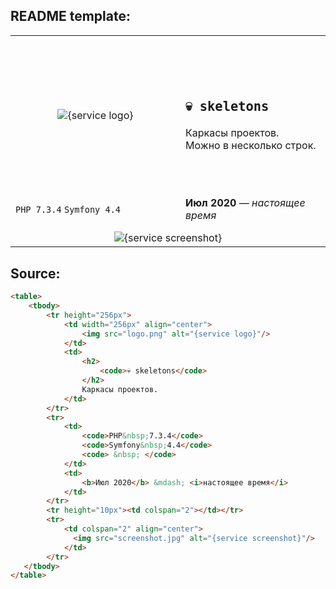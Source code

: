 ## README template:

<table>
    <tbody>
        <tr height="256px">
            <td width="256px" align="center">
                <img src="logo.png" alt="{service logo}"/>
            </td>
            <td>
                <h2>
                    <code>💀 skeletons</code>
                </h2>                
                Каркасы проектов.  <br>
                Можно в несколько строк.
            </td>            
        </tr>
        <tr>
            <td>
                <code>PHP&nbsp;7.3.4</code>  
                <code>Symfony&nbsp;4.4</code>  
                <code> &nbsp; </code>  
            </td>
            <td>       
                <b>Июл 2020</b> &mdash; <i>настоящее время</i>
            </td>
        </tr>
        <tr height="10px"><td colspan="2"></td></tr>
        <tr>
            <td colspan="2" align="center">                
              <img src="screenshot.jpg" alt="{service screenshot}"/>
            </td>
        </tr>
   </tbody>
</table>

## Source:

```html
<table>
    <tbody>
        <tr height="256px">
            <td width="256px" align="center">
                <img src="logo.png" alt="{service logo}"/>
            </td>
            <td>
                <h2>
                    <code>💀 skeletons</code>
                </h2>                
                Каркасы проектов.
            </td>            
        </tr>
        <tr>
            <td>
                <code>PHP&nbsp;7.3.4</code>  
                <code>Symfony&nbsp;4.4</code>  
                <code> &nbsp; </code>  
            </td>
            <td>       
                <b>Июл 2020</b> &mdash; <i>настоящее время</i>
            </td>
        </tr>
        <tr height="10px"><td colspan="2"></td></tr>
        <tr>
            <td colspan="2" align="center">                
              <img src="screenshot.jpg" alt="{service screenshot}"/>
            </td>
        </tr>
   </tbody>
</table>
```

